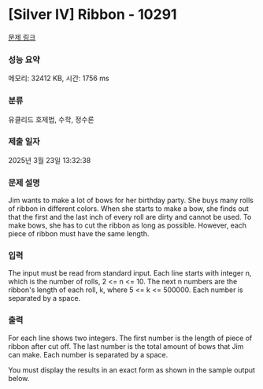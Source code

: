 # [Silver IV] Ribbon - 10291 

[문제 링크](https://www.acmicpc.net/problem/10291) 

### 성능 요약

메모리: 32412 KB, 시간: 1756 ms

### 분류

유클리드 호제법, 수학, 정수론

### 제출 일자

2025년 3월 23일 13:32:38

### 문제 설명

<p>Jim wants to make a lot of bows for her birthday party. She buys many rolls of ribbon in different colors. When she starts to make a bow, she finds out that the first and the last inch of every roll are dirty and cannot be used. To make bows, she has to cut the ribbon as long as possible. However, each piece of ribbon must have the same length.</p>

### 입력 

 <p>The input must be read from standard input. Each line starts with integer n, which is the number of rolls, 2 <= n <= 10. The next n numbers are the ribbon's length of each roll, k, where 5 <= k <= 500000. Each number is separated by a space.</p>

### 출력 

 <p>For each line shows two integers. The first number is the length of piece of ribbon after cut off. The last number is the total amount of bows that Jim can make. Each number is separated by a space. </p>

<p>You must display the results in an exact form as shown in the sample output below. </p>

